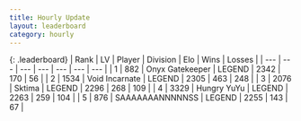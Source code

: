 ```yaml
---
title: Hourly Update
layout: leaderboard
category: hourly
---
```


{: .leaderboard}
| Rank | LV | Player | Division | Elo | Wins | Losses |
| --- | --- | --- | --- | --- | --- | --- |
| <span data-change="0">1</span> | 882 | <span title="ID: 402846">Onyx Gatekeeper</span> | LEGEND | <span data-change="0">2342</span> | <span data-change="0">170</span> | <span data-change="0">56</span> |
| <span data-change="1">2</span> | 1534 | <span title="ID: 366840">Void Incarnate</span> | LEGEND | <span data-change="0">2305</span> | <span data-change="0">463</span> | <span data-change="0">248</span> |
| <span data-change="-1">3</span> | 2076 | <span title="ID: 353063">Sktima</span> | LEGEND | <span data-change="-20">2296</span> | <span data-change="2">268</span> | <span data-change="2">109</span> |
| <span data-change="0">4</span> | 3329 | <span title="ID: 164871">Hungry YuYu</span> | LEGEND | <span data-change="0">2263</span> | <span data-change="0">259</span> | <span data-change="0">104</span> |
| <span data-change="0">5</span> | 876 | <span title="ID: 174294">SAAAAAAANNNNNSS</span> | LEGEND | <span data-change="0">2255</span> | <span data-change="0">143</span> | <span data-change="0">67</span> |